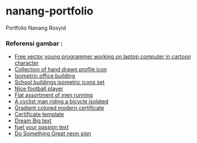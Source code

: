# nanang-portfolio
Portfolio Nanang Rosyid
<h3>Referensi gambar :</h3>
<ul>
  <li><a href="https://www.freepik.com/free-vector/young-programmer-working-laptop-computer-cartoon-character_33906144.htm">Free vector young programmer working on laptop computer in cartoon character</a></li>
  <li><a href="https://www.freepik.com/free-vector/collection-hand-drawn-profile-icon_17742894.htm">Collection of hand drawn profile icon</a></li>
  <li><a href="https://www.freepik.com/free-vector/isometric-office-building_2850431.htm">Isometric office building</a></li> 
  <li><a href="https://www.freepik.com/free-vector/school-buildings-isometric-icons-set_3792171.htm">School buildings isometric icons set</a></li>
  <li><a href="https://www.freepik.com/free-vector/nice-football-player_884535.htm">Nice football player</a></li>
  <li><a href="https://www.freepik.com/free-vector/flat-assortment-men-running_1114081.htm">Flat assortment of men running</a></li>
  <li><a href="https://www.freepik.com/free-vector/cyclist-man-riding-bicycle-isolated_18376454.htm">A cyclist man riding a bicycle isolated</a></li>
  <li><a href="https://www.freepik.com/free-vector/gradient-colored-modern-certificate_14485840.htm">Gradient colored modern certificate</a></li>
  <li><a href="https://www.freepik.com/free-vector/certificate-template_25837605.htm">Certificate template</a></li>
  <li><a href="https://unsplash.com/photos/U2eUlPEKIgU">Dream Big text</a></li>
  <li><a href="https://unsplash.com/photos/Z1HXJQ2aWIA">fuel your passion text</a></li>
  <li><a href="https://unsplash.com/photos/oqStl2L5oxI">Do Something Great neon sign</a></li>
</ul>
